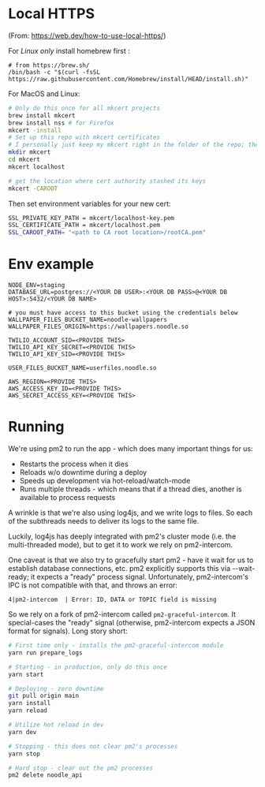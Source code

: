 # Local HTTPS

(From: https://web.dev/how-to-use-local-https/)

For *Linux only* install homebrew first :
```
# from https://brew.sh/
/bin/bash -c "$(curl -fsSL https://raw.githubusercontent.com/Homebrew/install/HEAD/install.sh)"
```

For MacOS and Linux:

```bash
# Only do this once for all mkcert projects
brew install mkcert
brew install nss # for Firefox
mkcert -install
# Set up this repo with mkcert certificates
# I personally just keep my mkcert right in the folder of the repo; the folder is already gitignored ~ Alexey
mkdir mkcert
cd mkcert
mkcert localhost

# get the location where cert authority stashed its keys
mkcert -CAROOT
```

Then set environment variables for your new cert:

```bash
SSL_PRIVATE_KEY_PATH = mkcert/localhost-key.pem
SSL_CERTIFICATE_PATH = mkcert/localhost.pem
SSL_CAROOT_PATH= "<path to CA root location>/rootCA.pem"
```

# Env example
```
NODE_ENV=staging
DATABASE_URL=postgres://<YOUR DB USER>:<YOUR DB PASS>@<YOUR DB HOST>:5432/<YOUR DB NAME>

# you must have access to this bucket using the credentials below
WALLPAPER_FILES_BUCKET_NAME=noodle-wallpapers
WALLPAPER_FILES_ORIGIN=https://wallpapers.noodle.so

TWILIO_ACCOUNT_SID=<PROVIDE THIS>
TWILIO_API_KEY_SECRET=<PROVIDE THIS>
TWILIO_API_KEY_SID=<PROVIDE THIS>

USER_FILES_BUCKET_NAME=userfiles.noodle.so

AWS_REGION=<PROVIDE THIS>
AWS_ACCESS_KEY_ID=<PROVIDE THIS>
AWS_SECRET_ACCESS_KEY=<PROVIDE THIS>

```


# Running
We're using pm2 to run the app - which does many important things for us:
- Restarts the process when it dies
- Reloads w/o downtime during a deploy
- Speeds up development via hot-reload/watch-mode
- Runs multiple threads - which means that if a thread dies, another is available to process requests

A wrinkle is that we're also using log4js, and we write logs to files. So each of the subthreads
needs to deliver its logs to the same file.

Luckily, log4js has deeply integrated with pm2's cluster mode (i.e. the multi-threaded mode),
but to get it to work we rely on pm2-intercom.

One caveat is that we also try to gracefully start pm2 - have it wait for us to establish database connections, etc.
pm2 explicitly supports this via --wait-ready; it expects a "ready" process signal.
Unfortunately, pm2-intercom's IPC is not compatible with that, and throws an error:
```
4|pm2-intercom  | Error: ID, DATA or TOPIC field is missing
```

So we rely on a fork of pm2-intercom called `pm2-graceful-intercom`. It special-cases the "ready" signal (otherwise,
pm2-intercom expects a JSON format for signals).
Long story short:

```bash
# First time only - installs the pm2-graceful-intercom module
yarn run prepare_logs

# Starting - in production, only do this once
yarn start

# Deploying - zero downtime
git pull origin main
yarn install
yarn reload

# Utilize hot reload in dev
yarn dev

# Stopping - this does not clear pm2's processes
yarn stop

# Hard stop - clear out the pm2 processes
pm2 delete noodle_api

```
